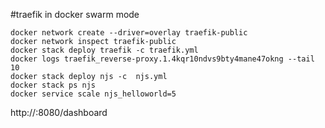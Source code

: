 #traefik in docker swarm mode

```
docker network create --driver=overlay traefik-public
docker network inspect traefik-public
docker stack deploy traefik -c traefik.yml
docker logs traefik_reverse-proxy.1.4kqr10ndvs9bty4mane47okng --tail 10
docker stack deploy njs -c  njs.yml
docker stack ps njs 
docker service scale njs_helloworld=5
```


http://<IP>:8080/dashboard
